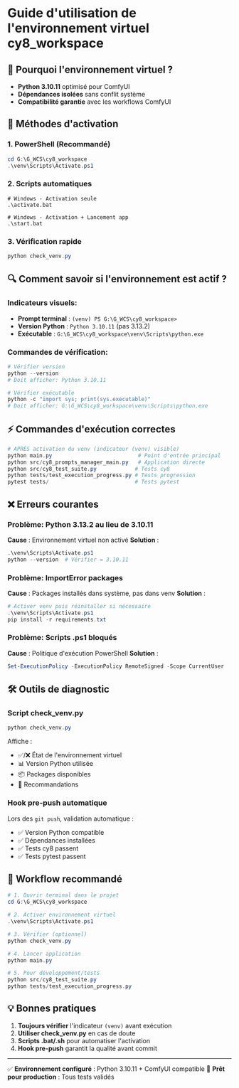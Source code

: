 # Guide d'utilisation de l'environnement virtuel cy8_workspace

## 🎯 Pourquoi l'environnement virtuel ?

- **Python 3.10.11** optimisé pour ComfyUI
- **Dépendances isolées** sans conflit système
- **Compatibilité garantie** avec les workflows ComfyUI

## 🚀 Méthodes d'activation

### 1. PowerShell (Recommandé)
```powershell
cd G:\G_WCS\cy8_workspace
.\venv\Scripts\Activate.ps1
```

### 2. Scripts automatiques
```batch
# Windows - Activation seule
.\activate.bat

# Windows - Activation + Lancement app
.\start.bat
```

### 3. Vérification rapide
```powershell
python check_venv.py
```

## 🔍 Comment savoir si l'environnement est actif ?

### Indicateurs visuels:
- **Prompt terminal** : `(venv) PS G:\G_WCS\cy8_workspace>`
- **Version Python** : `Python 3.10.11` (pas 3.13.2)
- **Exécutable** : `G:\G_WCS\cy8_workspace\venv\Scripts\python.exe`

### Commandes de vérification:
```powershell
# Vérifier version
python --version
# Doit afficher: Python 3.10.11

# Vérifier exécutable
python -c "import sys; print(sys.executable)"
# Doit afficher: G:\G_WCS\cy8_workspace\venv\Scripts\python.exe
```

## ⚡ Commandes d'exécution correctes

```powershell
# APRÈS activation du venv (indicateur (venv) visible)
python main.py                           # Point d'entrée principal
python src/cy8_prompts_manager_main.py   # Application directe
python src/cy8_test_suite.py            # Tests cy8
python tests/test_execution_progress.py # Tests progression
pytest tests/                           # Tests pytest
```

## ❌ Erreurs courantes

### Problème: Python 3.13.2 au lieu de 3.10.11
**Cause** : Environnement virtuel non activé
**Solution** :
```powershell
.\venv\Scripts\Activate.ps1
python --version  # Vérifier = 3.10.11
```

### Problème: ImportError packages
**Cause** : Packages installés dans système, pas dans venv
**Solution** :
```powershell
# Activer venv puis réinstaller si nécessaire
.\venv\Scripts\Activate.ps1
pip install -r requirements.txt
```

### Problème: Scripts .ps1 bloqués
**Cause** : Politique d'exécution PowerShell
**Solution** :
```powershell
Set-ExecutionPolicy -ExecutionPolicy RemoteSigned -Scope CurrentUser
```

## 🛠️ Outils de diagnostic

### Script check_venv.py
```powershell
python check_venv.py
```
Affiche :
- ✅/❌ État de l'environnement virtuel
- 📊 Version Python utilisée
- 📦 Packages disponibles
- 🎯 Recommandations

### Hook pre-push automatique
Lors des `git push`, validation automatique :
- ✅ Version Python compatible
- ✅ Dépendances installées
- ✅ Tests cy8 passent
- ✅ Tests pytest passent

## 🚀 Workflow recommandé

```powershell
# 1. Ouvrir terminal dans le projet
cd G:\G_WCS\cy8_workspace

# 2. Activer environnement virtuel
.\venv\Scripts\Activate.ps1

# 3. Vérifier (optionnel)
python check_venv.py

# 4. Lancer application
python main.py

# 5. Pour développement/tests
python src/cy8_test_suite.py
python tests/test_execution_progress.py
```

## 💡 Bonnes pratiques

1. **Toujours vérifier** l'indicateur `(venv)` avant exécution
2. **Utiliser check_venv.py** en cas de doute
3. **Scripts .bat/.sh** pour automatiser l'activation
4. **Hook pre-push** garantit la qualité avant commit

---
✅ **Environnement configuré** : Python 3.10.11 + ComfyUI compatible
🎯 **Prêt pour production** : Tous tests validés
